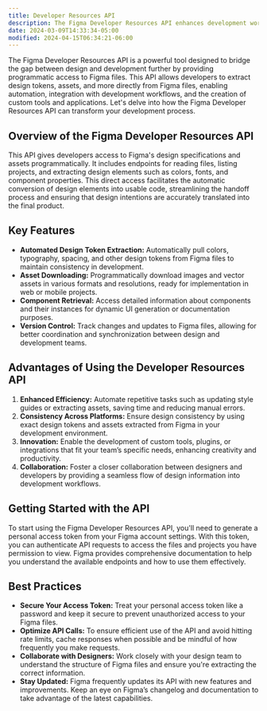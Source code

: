 ```yaml
---
title: Developer Resources API
description: The Figma Developer Resources API enhances development workflows by providing programmatic access to design specifications, enabling automation, consistency, and the creation of custom development tools.
date: 2024-03-09T14:33:34-05:00
modified: 2024-04-15T06:34:21-06:00
---
```


The Figma Developer Resources API is a powerful tool designed to bridge the gap between design and development further by providing programmatic access to Figma files. This API allows developers to extract design tokens, assets, and more directly from Figma files, enabling automation, integration with development workflows, and the creation of custom tools and applications. Let's delve into how the Figma Developer Resources API can transform your development process.

## Overview of the Figma Developer Resources API

This API gives developers access to Figma's design specifications and assets programmatically. It includes endpoints for reading files, listing projects, and extracting design elements such as colors, fonts, and component properties. This direct access facilitates the automatic conversion of design elements into usable code, streamlining the handoff process and ensuring that design intentions are accurately translated into the final product.

## Key Features

- **Automated Design Token Extraction:** Automatically pull colors, typography, spacing, and other design tokens from Figma files to maintain consistency in development.
- **Asset Downloading:** Programmatically download images and vector assets in various formats and resolutions, ready for implementation in web or mobile projects.
- **Component Retrieval:** Access detailed information about components and their instances for dynamic UI generation or documentation purposes.
- **Version Control:** Track changes and updates to Figma files, allowing for better coordination and synchronization between design and development teams.

## Advantages of Using the Developer Resources API

1. **Enhanced Efficiency:** Automate repetitive tasks such as updating style guides or extracting assets, saving time and reducing manual errors.
2. **Consistency Across Platforms:** Ensure design consistency by using exact design tokens and assets extracted from Figma in your development environment.
3. **Innovation:** Enable the development of custom tools, plugins, or integrations that fit your team’s specific needs, enhancing creativity and productivity.
4. **Collaboration:** Foster a closer collaboration between designers and developers by providing a seamless flow of design information into development workflows.

## Getting Started with the API

To start using the Figma Developer Resources API, you'll need to generate a personal access token from your Figma account settings. With this token, you can authenticate API requests to access the files and projects you have permission to view. Figma provides comprehensive documentation to help you understand the available endpoints and how to use them effectively.

## Best Practices

- **Secure Your Access Token:** Treat your personal access token like a password and keep it secure to prevent unauthorized access to your Figma files.
- **Optimize API Calls:** To ensure efficient use of the API and avoid hitting rate limits, cache responses when possible and be mindful of how frequently you make requests.
- **Collaborate with Designers:** Work closely with your design team to understand the structure of Figma files and ensure you're extracting the correct information.
- **Stay Updated:** Figma frequently updates its API with new features and improvements. Keep an eye on Figma’s changelog and documentation to take advantage of the latest capabilities.
